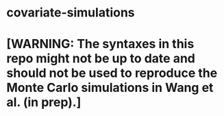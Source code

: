 # covariate-simulations
# [WARNING: The syntaxes in this repo might not be up to date and should not be used to reproduce the Monte Carlo simulations in Wang et al. (in prep).]
